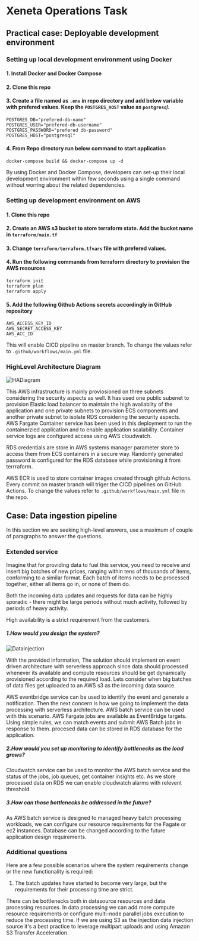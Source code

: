 # Xeneta Operations Task

## Practical case: Deployable development environment

### Setting up local development environment using Docker
#### 1. Install Docker and Docker Compose
#### 2. Clone this repo
#### 3. Create a file named as `.env` in repo directory and add below variable with prefered values. Keep the `POSTGRES_HOST` value as `postgresql`
````
POSTGRES_DB="prefered-db-name"
POSTGRES_USER="prefered-db-username"
POSTGRES_PASSWORD="prefered db-password"
POSTGRES_HOST="postgresql"
````
#### 4. From Repo directory run below command to start application
````
docker-compose build && docker-compose up -d
````
By using Docker and Docker Compose, developers can set-up their local development environment within few seconds using a single command without worring about the related dependencies.


### Setting up development environment on AWS
#### 1. Clone this repo
#### 2. Create an AWS s3 bucket to store terraform state. Add the bucket name in `terraform/main.tf`
#### 3. Change `terraform/terraform.tfvars` file with prefered values.
#### 4. Run the following commands from terraform directory to provision the AWS resources
````
terraform init
terraform plan
terraform apply
````
#### 5. Add the following Github Actions secrets accordingly in GitHub repository
````
AWS_ACCESS_KEY_ID
AWS_SECRET_ACCESS_KEY
AWS_ACC_ID 
````
This will enable CICD pipeline on master branch. To change the values refer to `.github/workflows/main.yml` file.

### HighLevel Architecture Diagram
![HADiagram](https://user-images.githubusercontent.com/17748570/207953823-3479fa74-a6b1-41a8-9737-ea0f78c60533.png)

This AWS infrastructure is mainly proviosioned on three subnets considering the security aspects as well. It has used one public subenet to provision Elastic load balancer to maintain the high availablity of the application and one private subnets to provision ECS components and another private subnet to isolate RDS considering the security aspects. AWS Fargate Container service has been used in this deployment to run the containerzied application and to enable application scalability. Container service logs are configured access using AWS cloudwatch.

RDS credentials are store in AWS systems manager parameter store to access them from ECS containers in a secure way. Randomly generated password is configured for the RDS database while provisioning it from terrraform.

AWS ECR is used to store container images created through github Actions. Every commit on master branch will triger the CICD pipelines on GitHub Actions.
To change the values refer to `.github/workflows/main.yml` file in the repo.

##
## Case: Data ingestion pipeline

In this section we are seeking high-level answers, use a maximum of couple of paragraphs to answer the questions.

### Extended service

Imagine that for providing data to fuel this service, you need to receive and insert big batches of new prices, ranging within tens of thousands of items, conforming to a similar format. Each batch of items needs to be processed together, either all items go in, or none of them do.

Both the incoming data updates and requests for data can be highly sporadic - there might be large periods without much activity, followed by periods of heavy activity.

High availability is a strict requirement from the customers.

##### 1.How would you design the system?

![Datainjection](https://user-images.githubusercontent.com/17748570/207991560-4acb2e90-bcc4-4a3f-b6ec-f1a9f75f6a0e.png)

With the provided information, The solution should implement on event driven architecture with serverless approach since data should processed whenever its available and compute resources should be get dynamically provisioned according to the required load. Lets consider when big batches of data files get uploaded to an AWS s3 as the incoming data source. 

AWS eventbridge service can be used to identify the event and generate a notification. Then the next concern is how we going to implement the data processing with serverless architecture. AWS batch service can be used with this scenario. AWS Fargate jobs are available as EventBridge targets. Using simple rules, we can match events and submit AWS Batch jobs in response to them. procesed data can be stored in RDS database for the application.

##### 2.How would you set up monitoring to identify bottlenecks as the load grows?

Cloudwatch service can be used to monitor the AWS batch service and the status of the jobs, job queues, get container insights etc. As we store processed data on RDS we can enable cloudwatch alarms with relevent threshold.

##### 3.How can those bottlenecks be addressed in the future?
As AWS batch service is designed to managed heavy batch processing workloads, we can configure our resource requirements for the Fagate or ec2 instances.
Database can be changed according to the future application design requirements.

### Additional questions

Here are a few possible scenarios where the system requirements change or the new functionality is required:

1. The batch updates have started to become very large, but the requirements for their processing time are strict.

There can be bottlenecks both in datasource resources and data processing resources. In data processing we can add more compute resource requirements or configure multi-node parallel jobs execution to reduce the processing time. If we are using S3 as the injection data injection source it's a best practice to leverage multipart uploads and using Amazon S3 Transfer Acceleration.

